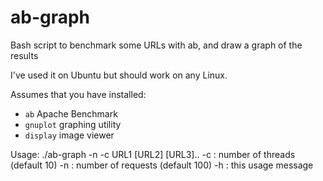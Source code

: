 ab-graph
========

Bash script to benchmark some URLs with ab, and draw a graph of the results

I've used it on Ubuntu but should work on any Linux.

Assumes that you have installed:

* `ab` Apache Benchmark
* `gnuplot` graphing utility
* `display` image viewer


Usage: ./ab-graph -n <requests> -c <threads> URL1 [URL2] [URL3]..
  -c <threads> : number of threads (default 10)
  -n <requests> : number of requests (default 100)
  -h : this usage message


